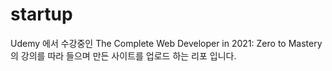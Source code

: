 # startup

Udemy 에서 수강중인 The Complete Web Developer in 2021: Zero to Mastery의 강의를 따라 들으며 만든 사이트를 업로드 하는 리포 입니다. 

